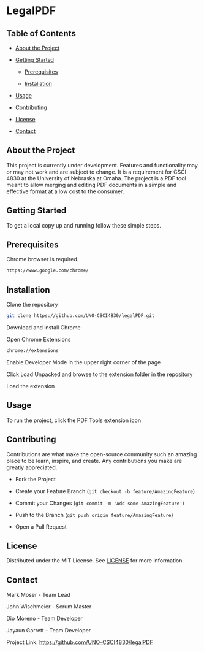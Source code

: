 <!-- Project Title -->

# LegalPDF

<!-- TABLE OF CONTENTS -->

## Table of Contents

- [About the Project](#about-the-project)

- [Getting Started](#getting-started)

  - [Prerequisites](#prerequisites)

  - [Installation](#installation)

- [Usage](#usage)

- [Contributing](#contributing)

- [License](#license)

- [Contact](#contact)

<!-- About the Project -->

## About the Project

This project is currently under development. Features and functionality may or may not work and are subject to change.
It is a requirement for CSCI 4830 at the University of Nebraska at Omaha. The project is a PDF tool meant to allow merging and editing PDF documents in a simple and effective format at a low cost to the consumer.

<!-- Getting Started -->

## Getting Started

To get a local copy up and running follow these simple steps.

<!-- Prerequisites -->

## Prerequisites

Chrome browser is required.

```sh
https://www.google.com/chrome/
```

<!-- Installation -->

## Installation

Clone the repository

```sh
git clone https://github.com/UNO-CSCI4830/legalPDF.git
```
Download and install Chrome

Open Chrome Extensions

```sh
chrome://extensions
```

Enable Developer Mode in the upper right corner of the page

Click Load Unpacked and browse to the extension folder in the repository

Load the extension

<!-- Usage -->

## Usage

To run the project, click the PDF Tools extension icon

<!-- Contributing -->

## Contributing

Contributions are what make the open-source community such an amazing place to be learn, inspire, and create. Any contributions you make are greatly appreciated.

- Fork the Project

- Create your Feature Branch (`git checkout -b feature/AmazingFeature`)

- Commit your Changes (`git commit -m 'Add some AmazingFeature'`)

- Push to the Branch (`git push origin feature/AmazingFeature`)

- Open a Pull Request

<!-- License -->

## License

Distributed under the MIT License. See [LICENSE](LICENSE) for more information.

<!-- Contact -->

## Contact

Mark Moser - Team Lead

John Wischmeier - Scrum Master

Dio Moreno - Team Developer

Jayaun Garrett - Team Developer

Project Link: https://github.com/UNO-CSCI4830/legalPDF
